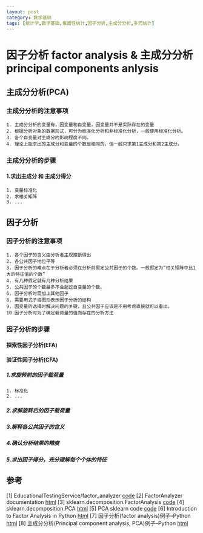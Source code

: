 ```yaml
---
layout: post
category: 数学基础
tags: [统计学,数学基础,推断性统计,因子分析,主成分分析,多元统计]
---
```


因子分析 factor analysis & 主成分分析 principal components anlysis
==============


## 主成分分析(PCA)

### 主成分分析的注意事项

	1. 主成分分析的变量有，因变量和自变量，因变量并不是实际存在的变量
	2. 根据分析对象的数据形式，可分为标准化分析和非标准化分析，一般使用标准化分析。
	3. 各个自变量对主成分的影响程度不同。
	4. 理论上能求出的主成分和变量的个数是相同的，但一般只求第1主成分和第2主成分。

### 主成分分析的步骤

#### 1.求出主成分 和 主成分得分

	1. 变量标准化
	2. 求相关矩阵
	3. ... 

## 因子分析

### 因子分析的注意事项

	1. 各个因子的含义由分析者主观推断得出
	2. 各公共因子地位平等
	3. 因子分析的难点在于分析者必须在分析前假定公共因子的个数。一般假定为“相关矩阵中比1大的特征值的个数”
	4. 有几种假定就有几种分析结果
	5. 公共因子的个数最多不会超过自变量的个数。
	6. 因子分析时需加上其他因子
	8. 需要用式子或图形表示因子分析的结构
	9. 因变量的选择时解决问题的关键，且公共因子应该是不用考虑直接就可以看出。
	10.因子分析时为了确定载荷量的值而存在的分析方法

### 因子分析的步骤

#### 探索性因子分析(EFA)

#### 验证性因子分析(CFA)

##### 1.求旋转前的因子载荷量

	1. 标准化
	2. ...	
	
##### 2.求解旋转后的因子载荷量

##### 3.解释各公共因子的含义

##### 4.确认分析结果的精度

##### 5.求出因子得分，充分理解每个个体的特征

## 参考

[1] EducationalTestingService/factor_analyzer [code](https://github.com/EducationalTestingService/factor_analyzer)
[2] FactorAnalyzer documentation [html](https://factor-analyzer.readthedocs.io/en/latest/)
[3] sklearn.decomposition.FactorAnalysis [code](https://github.com/scikit-learn/scikit-learn/blob/3ca653af128e97b978770f798964260917ee8694/sklearn/decomposition/_factor_analysis.py)
[4] sklearn.decomposition.PCA [html](https://scikit-learn.org/stable/modules/generated/sklearn.decomposition.PCA.html)
[5] PCA sklearn code [code](https://github.com/scikit-learn/scikit-learn/blob/7e85a6d1f/sklearn/decomposition/_pca.py#L104)
[6] Introduction to Factor Analysis in Python [html](https://www.datacamp.com/community/tutorials/introduction-factor-analysis)
[7] 因子分析(factor analysis)例子–Python [html](https://mathpretty.com/10994.html)
[8] 主成分分析(Principal component analysis, PCA)例子–Python [html](https://mathpretty.com/10998.html)
